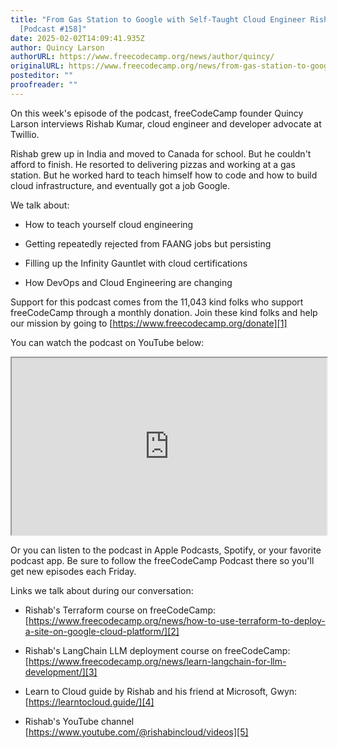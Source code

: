 ```yaml
---
title: "From Gas Station to Google with Self-Taught Cloud Engineer Rishab Kumar
  [Podcast #158]"
date: 2025-02-02T14:09:41.935Z
author: Quincy Larson
authorURL: https://www.freecodecamp.org/news/author/quincy/
originalURL: https://www.freecodecamp.org/news/from-gas-station-to-google-self-taught-cloud-engineer-rishab-kumar-podcast-158/
posteditor: ""
proofreader: ""
---
```


On this week's episode of the podcast, freeCodeCamp founder Quincy Larson interviews Rishab Kumar, cloud engineer and developer advocate at Twillio.

<!-- more -->

Rishab grew up in India and moved to Canada for school. But he couldn't afford to finish. He resorted to delivering pizzas and working at a gas station. But he worked hard to teach himself how to code and how to build cloud infrastructure, and eventually got a job Google.

We talk about:

-   How to teach yourself cloud engineering
    
-   Getting repeatedly rejected from FAANG jobs but persisting
    
-   Filling up the Infinity Gauntlet with cloud certifications
    
-   How DevOps and Cloud Engineering are changing
    

Support for this podcast comes from the 11,043 kind folks who support freeCodeCamp through a monthly donation. Join these kind folks and help our mission by going to [https://www.freecodecamp.org/donate][1]

You can watch the podcast on YouTube below:

<iframe width="560" height="315" src="https://www.youtube.com/embed/8JLtPIhQduU" style="aspect-ratio: 16 / 9; width: 100%; height: auto;" title="YouTube video player" allow="accelerometer; autoplay; clipboard-write; encrypted-media; gyroscope; picture-in-picture; web-share" referrerpolicy="strict-origin-when-cross-origin" allowfullscreen="" loading="lazy"></iframe>

Or you can listen to the podcast in Apple Podcasts, Spotify, or your favorite podcast app. Be sure to follow the freeCodeCamp Podcast there so you'll get new episodes each Friday.

Links we talk about during our conversation:

-   Rishab's Terraform course on freeCodeCamp: [https://www.freecodecamp.org/news/how-to-use-terraform-to-deploy-a-site-on-google-cloud-platform/][2]
    
-   Rishab's LangChain LLM deployment course on freeCodeCamp: [https://www.freecodecamp.org/news/learn-langchain-for-llm-development/][3]
    
-   Learn to Cloud guide by Rishab and his friend at Microsoft, Gwyn: [https://learntocloud.guide/][4]
    
-   Rishab's YouTube channel [https://www.youtube.com/@rishabincloud/videos][5]
    

[1]: https://www.freecodecamp.org/donate
[2]: https://www.freecodecamp.org/news/how-to-use-terraform-to-deploy-a-site-on-google-cloud-platform/
[3]: https://www.freecodecamp.org/news/learn-langchain-for-llm-development/
[4]: https://learntocloud.guide/
[5]: https://www.youtube.com/@rishabincloud/videos